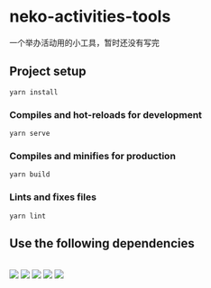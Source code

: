 # neko-activities-tools

一个举办活动用的小工具，暂时还没有写完

## Project setup
```
yarn install
```

### Compiles and hot-reloads for development
```
yarn serve
```

### Compiles and minifies for production
```
yarn build
```

### Lints and fixes files
```
yarn lint
```

## Use the following dependencies
<p><br>
<img src="https://img.shields.io/badge/Vue-2.6.12-cuccess"></img>
<img src="https://img.shields.io/badge/Vuetify-2.4.11-blue"></img>
<img src="https://img.shields.io/badge/Axios-0.21.1-blueviolet"></img>
<img src="https://img.shields.io/badge/VueRouter-3.5.1-success"></img>
<img src="https://img.shields.io/badge/VueCLI-4.5.12-success"></img>
</p>